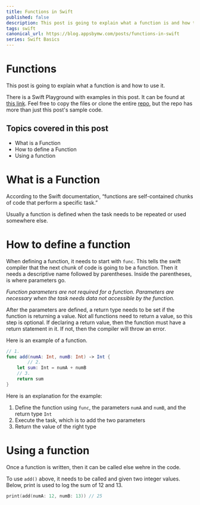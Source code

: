 ```yaml
---
title: Functions in Swift
published: false
description: This post is going to explain what a function is and how to use it.
tags: swift
canonical_url: https://blog.appsbymw.com/posts/functions-in-swift
series: Swift Basics
---
```

# Functions

This post is going to explain what a function is and how to use it.

There is a Swift Playground with examples in this post. It can be found at [this link](https://github.com/maeganjwilson/swift-examples/tree/master/Playgrounds/ComputedProperties.playground). Feel free to copy the files or clone the entire [repo](https://github.com/maeganjwilson/swift-examples), but the repo has more than just this post's sample code.

## Topics covered in this post
- What is a Function
- How to define a Function
- Using a function

# What is a Function
According to the Swift documentation, “functions are self-contained chunks of code that perform a specific task.”

Usually a function is defined when the task needs to be repeated or used somewhere else.

# How to define a function
When defining a function, it needs to start with `func`. This tells the swift compiler that the next chunk of code is going to be a function. Then it needs a descriptive name followed by parentheses. Inside the parentheses, is where parameters go.

*Function parameters are not required for a function. Parameters are necessary when the task needs data not accessible by the function.*

After the parameters are defined, a return type needs to be set if the function is returning a value. Not all functions need to return a value, so this step is optional. If declaring a return value, then the function must have a return statement in it. If not, then the compiler will throw an error.

Here is an example of a function.
```Swift
// 1.
func add(numA: Int, numB: Int) -> Int {
		// 2.
    let sum: Int = numA + numB
    // 3.
    return sum
}
```

Here is an explanation for the example:

1. Define the function using `func`, the parameters `numA` and `numB`, and the return type `Int`
2. Execute the task, which is to add the two parameters
3. Return the value of the right type

# Using a function

Once a function is written, then it can be called else wehre in the code.

To use `add()` above, it needs to be called and given two integer values. Below, print is used to log the sum of 12 and 13.

```swift
print(add(numA: 12, numB: 13)) // 25
```